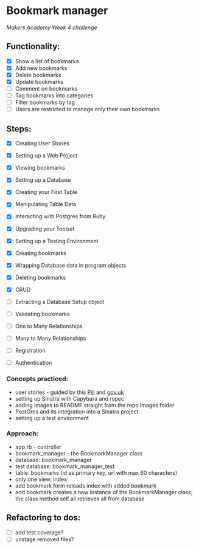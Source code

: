 # Bookmark manager

_Makers Academy Week 4 challenge_

## Functionality:

- [x] Show a list of bookmarks
- [x] Add new bookmarks
- [x] Delete bookmarks
- [x] Update bookmarks
- [ ] Comment on bookmarks
- [ ] Tag bookmarks into categories
- [ ] Filter bookmarks by tag
- [ ] Users are restricted to manage only their own bookmarks

## Steps:

- [x] Creating User Stories
- [x] Setting up a Web Project
- [x] Viewing bookmarks
- [x] Setting up a Database
- [x] Creating your First Table
- [x] Manipulating Table Data
- [x] Interacting with Postgres from Ruby
- [x] Upgrading your Toolset
- [x] Setting up a Testing Environment
- [x] Creating bookmarks
- [x] Wrapping Database data in program objects
- [x] Deleting bookmarks
- [x] CRUD
- [ ] Extracting a Database Setup object
- [ ] Validating bookmarks
- [ ] One to Many Relationships
- [ ] Many to Many Relationships
- [ ] Registration
- [ ] Authentication


### Concepts practiced:

- user stories - guided by this [Pill](https://github.com/makersacademy/course/blob/master/pills/user_stories.md) and [gov.uk](https://www.gov.uk/service-manual/agile-delivery/writing-user-stories)
- setting up Sinatra with Capybara and rspec
- adding images to README straight from the repo images folder
- PostGres and its integration into a Sinatra project
- setting up a test environment


### Approach:

- app.rb - controller
- bookmark_manager - the BookmarkManager class
- database: bookmark_manager
- test database: bookmark_manager_test
- table: bookmarks (id as primary key, url with max 60 characters)
- only one view: index
- add bookmark form reloads index with added bookmark
- add bookmark creates a new instance of the BookmarkManager class; the class method self.all retrieves all from database


## Refactoring to dos:

- [ ] add test coverage?
- [ ] unstage removed files?

